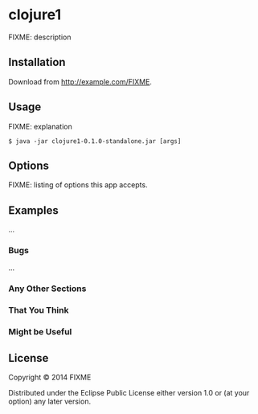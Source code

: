 # clojure1

FIXME: description

## Installation

Download from http://example.com/FIXME.

## Usage

FIXME: explanation

    $ java -jar clojure1-0.1.0-standalone.jar [args]

## Options

FIXME: listing of options this app accepts.

## Examples

...

### Bugs

...

### Any Other Sections
### That You Think
### Might be Useful

## License

Copyright © 2014 FIXME

Distributed under the Eclipse Public License either version 1.0 or (at
your option) any later version.
